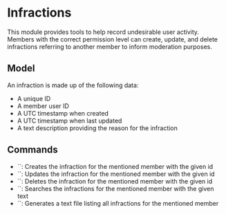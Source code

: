 # Infractions

This module provides tools to help record undesirable user activity. Members with the correct permission level can create, update, and delete infractions referring to another member to inform moderation purposes.

## Model
An infraction is made up of the following data:
- A unique ID
- A member user ID
- A UTC timestamp when created
- A UTC timestamp when last updated
- A text description providing the reason for the infraction

## Commands
- ``: Creates the infraction for the mentioned member with the given id
- ``: Updates the infraction for the mentioned member with the given id
- ``: Deletes the infraction for the mentioned member with the given id
- ``: Searches the infractions for the mentioned member with the given text
- ``: Generates a text file listing all infractions for the mentioned member

